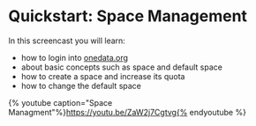 # Quickstart: Space Management

In this screencast you will learn:
- how to login into [onedata.org](onedata.org.)
- about basic concepts such as space and default space
- how to create a space and increase its quota
- how to change the default space

{% youtube caption="Space Managment"%}https://youtu.be/ZaW2j7Cgtvg{% endyoutube %}
